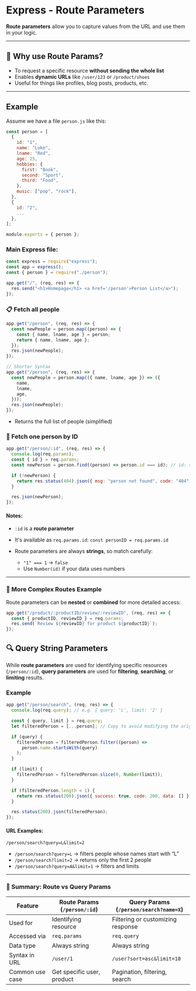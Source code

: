 # Express - Route Parameters

**Route parameters** allow you to capture values from the URL and use them in your logic.

---

## 🔄 Why use Route Params?

- To request a specific resource **without sending the whole list**
- Enables **dynamic URLs** like `/user/123` or `/product/shoes`
- Useful for things like profiles, blog posts, products, etc.

---

## Example

Assume we have a file `person.js` like this:

```js
const person = [
  {
    id: "1",
    name: "Luke",
    lname: "Red",
    age: 25,
    hobbies: {
      first: "Book",
      second: "Sport",
      third: "Food",
    },
    music: ["pop", "rock"],
  },
  {
    id: "2",
    ...
  },
];

module.exports = { person };
```

### Main Express file:

```js
const express = require("express");
const app = express();
const { person } = require("./person");

app.get("/", (req, res) => {
  res.send("<h1>Homepage</h1> <a href='/person'>Person List</a>");
});
```

### 📋 Fetch all people

```js
app.get("/person", (req, res) => {
  const newPeople = person.map((person) => {
    const { name, lname, age } = person;
    return { name, lname, age };
  });
  res.json(newPeople);
});

// Shorter Syntax
app.get("/person", (req, res) => {
  const newPeople = person.map(({ name, lname, age }) => ({
    name,
    lname,
    age,
  }));
  res.json(newPeople);
});
```

- Returns the full list of people (simplified)

### 🧍 Fetch one person by ID

```js
app.get("/person/:id", (req, res) => {
  console.log(req.params);
  const { id } = req.params;
  const newPerson = person.find((person) => person.id === id); // id: string

  if (!newPerson) {
    return res.status(404).json({ msg: "person not found", code: "404" });
  }

  res.json(newPerson);
});
```

#### Notes:

- `:id` is a **route parameter**
- It's available as `req.params.id`: `const personID = req.params.id`
- Route parameters are always **strings**, so match carefully:

  - `"1" === 1` → `false`
  - Use `Number(id)` if your data uses numbers

---

### 🧩 More Complex Routes Example

Route parameters can be **nested** or **combined** for more detailed access:

```js
app.get("/product/:productID/review/:reviewID", (req, res) => {
  const { productID, reviewID } = req.params;
  res.send(`Review ${reviewID} for product ${productID}`);
});
```

## 🔍 Query String Parameters

While **route parameters** are used for identifying specific resources (`/person/:id`), **query parameters** are used for **filtering**, **searching**, or **limiting** results.

### Example

```js
app.get("/person/search", (req, res) => {
  console.log(req.query); // e.g. { query: 'L', limit: '2' }

  const { query, limit } = req.query;
  let filteredPerson = [...person]; // Copy to avoid modifying the original array

  if (query) {
    filteredPerson = filteredPerson.filter((person) =>
      person.name.startsWith(query)
    );
  }

  if (limit) {
    filteredPerson = filteredPerson.slice(0, Number(limit));
  }

  if (filteredPerson.length < 1) {
    return res.status(200).json({ success: true, code: 200, data: [] });
  }

  res.status(200).json(filteredPerson);
});
```

#### URL Examples:

```
/person/search?query=L&limit=2
```

- `/person/search?query=L` → filters people whose names start with “L”
- `/person/search?limit=2` → returns only the first 2 people
- `/person/search?query=A&limit=1` → filters and limits

---

### 🧠 Summary: Route vs Query Params

| Feature         | Route Params (`/person/:id`) | Query Params (`/person/search?name=X`) |
| --------------- | ---------------------------- | -------------------------------------- |
| Used for        | Identifying resource         | Filtering or customizing response      |
| Accessed via    | `req.params`                 | `req.query`                            |
| Data type       | Always string                | Always string                          |
| Syntax in URL   | `/user/1`                    | `/user?sort=asc&limit=10`              |
| Common use case | Get specific user, product   | Pagination, filtering, search          |
